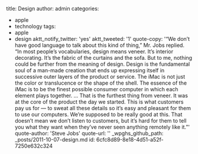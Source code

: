 title: Design
author: admin
categories:
  - apple
  - technology
tags:
  - apple
  - design
aktt_notify_twitter: 'yes'
aktt_tweeted: '1'
quote-copy: '“We don’t have good language to talk about this kind of thing,” Mr. Jobs replied. “In most people’s vocabularies, design means veneer. It’s interior decorating. It’s the fabric of the curtains and the sofa. But to me, nothing could be further from the meaning of design. Design is the fundamental soul of a man-made creation that ends up expressing itself in successive outer layers of the product or service. The iMac is not just the color or translucence or the shape of the shell. The essence of the iMac is to be the finest possible consumer computer in which each element plays together. ... That is the furthest thing from veneer. It was at the core of the product the day we started. This is what customers pay us for — to sweat all these details so it’s easy and pleasant for them to use our computers. We’re supposed to be really good at this. That doesn’t mean we don’t listen to customers, but it’s hard for them to tell you what they want when they’ve never seen anything remotely like it.”'
quote-author: 'Steve Jobs'
quote-url: ''
_wpghs_github_path: _posts/2011-10-07-design.md
id: 6cfc8d89-8e18-4d51-a52f-7250e632c324
